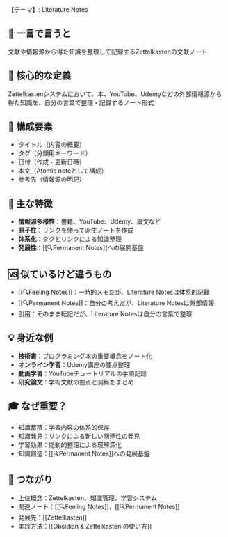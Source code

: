 【テーマ】: Literature Notes

## 📝 一言で言うと
文献や情報源から得た知識を整理して記録するZettelkastenの文献ノート

## 🎯 核心的な定義
Zettelkastenシステムにおいて、本、YouTube、Udemyなどの外部情報源から得た知識を、自分の言葉で整理・記録するノート形式

## 🔗 構成要素
- タイトル（内容の概要）
- タグ（分類用キーワード）
- 日付（作成・更新日時）
- 本文（Atomic noteとして構成）
- 参考先（情報源の明記）

## 🌟 主な特徴
- **情報源多様性**：書籍、YouTube、Udemy、論文など
- **原子性**：リンクを使って派生ノートを作成
- **体系化**：タグとリンクによる知識整理
- **発展性**：[[🔍Permanent Notes]]への展開基盤

## 🆚 似ているけど違うもの
- [[🔍Feeling Notes]]：一時的メモだが、Literature Notesは体系的記録
- [[🔍Permanent Notes]]：自分の考えだが、Literature Notesは外部情報
- 引用：そのまま転記だが、Literature Notesは自分の言葉で整理

## 💡 身近な例
- **技術書**：プログラミング本の重要概念をノート化
- **オンライン学習**：Udemy講座の要点整理
- **動画学習**：YouTubeチュートリアルの手順記録
- **研究論文**：学術文献の要点と洞察をまとめ

## 🎓 なぜ重要？
- 知識蓄積：学習内容の体系的保存
- 知識発見：リンクによる新しい関連性の発見
- 学習効果：能動的整理による理解深化
- 知識創造：[[🔍Permanent Notes]]への発展基盤

## 🔄 つながり
- 上位概念：Zettelkasten、知識管理、学習システム
- 関連ノート：[[🔍Feeling Notes]]、[[🔍Permanent Notes]]
- 発展先：[[Zettelkasten]]
- 実践方法：[[Obsidian & Zettelkasten の使い方]]